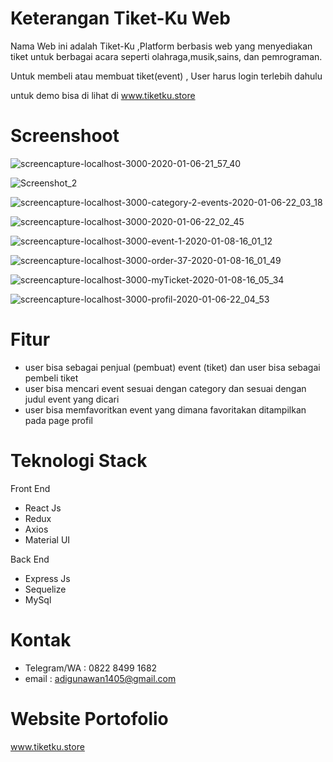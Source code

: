 # Keterangan Tiket-Ku Web
 Nama Web ini adalah Tiket-Ku ,Platform berbasis web yang menyediakan  tiket untuk berbagai acara seperti olahraga,musik,sains, dan pemrograman.

Untuk membeli atau membuat tiket(event) , User harus login terlebih dahulu

untuk demo  bisa di lihat di www.tiketku.store

# Screenshoot 

![screencapture-localhost-3000-2020-01-06-21_57_40](https://user-images.githubusercontent.com/57535407/71992754-7fc7a780-3268-11ea-869d-01bf3b93e195.png)

![Screenshot_2](https://user-images.githubusercontent.com/57535407/71992781-8ce49680-3268-11ea-8eca-5e2949b89b1c.jpg)

![screencapture-localhost-3000-category-2-events-2020-01-06-22_03_18](https://user-images.githubusercontent.com/57535407/71992849-b00f4600-3268-11ea-8df6-2e8814bc1061.png)

![screencapture-localhost-3000-2020-01-06-22_02_45](https://user-images.githubusercontent.com/57535407/71993124-28760700-3269-11ea-9f9f-2a5909199dd0.png)

![screencapture-localhost-3000-event-1-2020-01-08-16_01_12](https://user-images.githubusercontent.com/57535407/71993161-3461c900-3269-11ea-9090-5d5608ae286a.png)

![screencapture-localhost-3000-order-37-2020-01-08-16_01_49](https://user-images.githubusercontent.com/57535407/71993199-45123f00-3269-11ea-9138-6ea176624d97.png)

![screencapture-localhost-3000-myTicket-2020-01-08-16_05_34](https://user-images.githubusercontent.com/57535407/71993257-5fe4b380-3269-11ea-859b-dac7da472840.png)

![screencapture-localhost-3000-profil-2020-01-06-22_04_53](https://user-images.githubusercontent.com/57535407/71993421-a89c6c80-3269-11ea-926a-926f1ff3a5f2.png)


# Fitur

- user bisa sebagai penjual (pembuat) event (tiket) dan user bisa sebagai pembeli tiket
- user bisa mencari event sesuai dengan category dan sesuai dengan judul event yang dicari
- user bisa memfavoritkan event yang dimana favoritakan ditampilkan pada page profil

# Teknologi Stack

Front End
- React Js
- Redux
- Axios
- Material UI

Back End
- Express Js
- Sequelize
- MySql

# Kontak 

- Telegram/WA : 0822 8499 1682
- email : adigunawan1405@gmail.com

# Website Portofolio

www.tiketku.store
